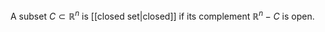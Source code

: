 A subset $C\subset\mathbb{R}^n$ is [[closed set|closed]] if its complement $\mathbb{R}^n-C$ is open.
